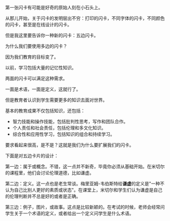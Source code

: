 第一张闪卡有可能是好奇的原始人刻在小石头上。

从那儿开始，关于闪卡的发明层出不穷：打印的闪卡，不同字体的闪卡，不同颜色的闪卡，甚至是在线设计的闪卡。

但是我这里要告诉你一种新的闪卡：五边闪卡。

为什么我们要使用多边的闪卡？

因为我们教育的目标变了。

以前，学习包括大量的记忆性知识。

两面的闪卡可以满足这种需求。

一面是术语，一面是定义，这就行了。

但是教育者认识到学生需要更多的知识去面对世界。

基本的教育成果不仅包括知识，还包括：

 - 智力技能和操作技能，包括批判性思考，写作和团队合作。
 - 个人责任和社会责任，包括伦理和多文化知识。  
 - 综合性和应用性学习，包括知识的组合和持续学习。

要求看起来很高，是不是？这就是我们为什么要扩展我们的闪卡。

下面是对五边卡片的设计：

第一边：属于或概念。不错，这一点并不新奇，毕竟你必须从基础开始。在米切尔的课程里，他们会讨论伦理道德，比如谦虚。

第二边：定义。这一点也是老生常谈。梅里亚姆-韦伯斯特给**谦虚**的定义是"一种不认为自己比别人更好的素质或状态"。在课堂上，米切尔和学生们认为谦虚是自己的伦理判断并不总是好的或者是正确。

第三边：例子，图片，或故事。这点是比较新颖的。在考试的时候，老师会经常问学生关于一个术语的定义，或者给出一个定义问学生是什么术语。




<!--stackedit_data:
eyJoaXN0b3J5IjpbLTEyNDQ4MzQyOTMsMTcyNjU2ODMyNV19
-->